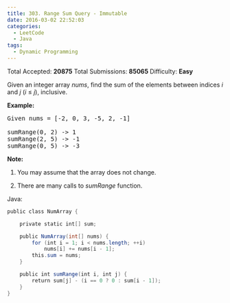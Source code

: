 ```yaml
---
title: 303. Range Sum Query - Immutable
date: 2016-03-02 22:52:03
categories:
  - LeetCode
  - Java
tags:
  - Dynamic Programming
---
```


Total Accepted: **20875**
Total Submissions: **85065**
Difficulty: **Easy**

Given an integer array _nums_, find the sum of the elements between indices _i_ and _j_ (_i_ ≤ _j_), inclusive.

**Example:**

<pre>Given nums = [-2, 0, 3, -5, 2, -1]

sumRange(0, 2) -> 1
sumRange(2, 5) -> -1
sumRange(0, 5) -> -3</pre>

**Note:**

1.  You may assume that the array does not change.

2.  There are many calls to _sumRange_ function.

<!-- more -->

Java:

``` java
public class NumArray {

    private static int[] sum;

    public NumArray(int[] nums) {
        for (int i = 1; i < nums.length; ++i)
            nums[i] += nums[i - 1];
        this.sum = nums;
    }

    public int sumRange(int i, int j) {
        return sum[j] - (i == 0 ? 0 : sum[i - 1]);
    }
}
```